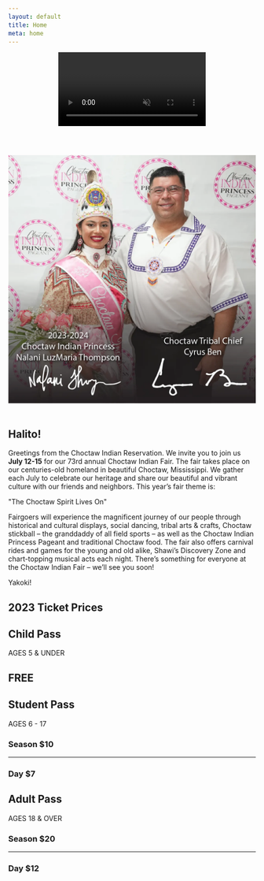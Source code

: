 ```yaml
---
layout: default
title: Home
meta: home
---
```


<header>
  <!-- This div is  intentionally blank. It creates the transparent black overlay over the video which you can modify in the CSS -->
  <div class="overlay"></div>
  <!-- The HTML5 video element that will create the background video on the header -->
  <video autoplay muted playsinline id="bgvid">
    <source src="" type="video/mp4">
  </video>

  <!-- <video playsinline="playsinline" autoplay="autoplay" muted="muted" loop="loop">
    <source src="/assets/img/CIFVideoWeb_1.mp4" type="video/mp4">
  </video> -->
  <!-- The header content -->
  <!-- <div class="container h-100 d-block d-sm-none">
    <div class="d-flex h-100 text-center align-items-center">
      <div class="w-100 text-white">
        <img src="/assets/img/logos/fairlogo.webp" alt="Choctaw Indian Fair Logo" class="img-fluid">
      </div>
    </div>
  </div> -->
</header>

<section class="diamond-bg">
  <div class="container">
    <div class="row align-items-center">
      <div class="col-xl">
        <img class="card-gold-border img-fluid" src="/assets/img/chiefprincess.webp" alt="Chief & Princess 2022"/>
      </div>
      <div class="col-xl">
        <br class="d-xl-none"/>
        <h1 class="display-1 mb-0 shadow-text">Halito!</h1>
        <p class="lead my-1 mb-3">
          Greetings from the Choctaw Indian Reservation. We invite you to join us <strong>July 12-15</strong> for our 73rd annual Choctaw Indian Fair. The fair takes place on our centuries-old homeland in beautiful Choctaw, Mississippi. We gather each July to celebrate our heritage and share our beautiful and vibrant culture with our friends and neighbors. This year’s fair theme is:
        </p>
        <p class="h3 display-3 mb-0">"The Choctaw Spirit Lives On"</p>
        <p class="lead my-1 mb-3">
          Fairgoers will experience the magnificent journey of our people through historical and cultural displays, social dancing, tribal arts &amp; crafts, Choctaw stickball – the granddaddy of all field sports – as well as the Choctaw Indian Princess Pageant and traditional Choctaw food. The fair also offers carnival rides and games for the young and old alike, Shawi’s Discovery Zone and chart-topping musical acts each night. There’s something for everyone at the Choctaw Indian Fair – we’ll see you soon!
        </p>
        <p class="h3 display-3">Yakoki!</p>
      </div>
    </div>
  </div>
</section>

<section class="diamond-bg2">
  <div class="container">
    <!--{% include countdown-timer.html title="Countdown to the next Choctaw Indian Fair" end_date="July 12, 2023 11:00:00" border="gold" %}-->
    <div class="mt-4">
      <h2 class="display-2 shadow-text">2023 Ticket Prices</h2>
      <div class="row row-cols-1 row-cols-lg-3 g-4">
        <div class="col">
          <div class="card h-100 bg-child border border-white border-3 rounded-lg">
            <div class="card-body">
              <h2 class="fw-bold shadow-text">Child Pass</h2>
              <div class="border border-white border-3 rounded-3 mx-auto p-2 m-4 h4">
                AGES 5 & UNDER
              </div>
              <h2 class="h1 fw-bold shadow-text">FREE</h2>
            </div>
          </div>
        </div>
        <div class="col">
          <div class="card h-100 bg-student border border-white border-3 rounded-lg">
            <div class="card-body">
              <h2 class="fw-bold shadow-text">Student Pass</h2>
              <div class="border border-white border-3 rounded-3 mx-auto p-2 m-4 h4">
                AGES 6 - 17
              </div>
              <h3 class="shadow-text">Season $10</h3>
              <hr class="border opacity-100 border-3 rounded-3">
              <h3 class="shadow-text">Day $7</h3>
            </div>
          </div>
        </div>
        <div class="col">
          <div class="card h-100 bg-adult border border-white border-3 rounded-lg">
            <div class="card-body">
              <h2 class="fw-bold shadow-text">Adult Pass</h2>
              <div class="border border-white border-3 rounded-3 mx-auto p-2 m-4 h4">
                AGES 18 & OVER
              </div>
              <h3 class="shadow-text">Season $20</h3>
              <hr class="border opacity-100 border-3 rounded-3">
              <h3 class="shadow-text">Day $12</h3>
            </div>
          </div>
        </div>
      </div>
    </div>
  </div>
</section>

<script lang="ts">
  let videos = [
    "../assets/vid/OpeningCeremonies.mp4",
    "../assets/vid/Princess.mp4",
    "../assets/vid/Stickball.mp4",
    "../assets/vid/Dancegrounds.mp4",
    "../assets/vid/RezRun.mp4",
    "../assets/vid/IronWarrior.mp4",
    "../assets/vid/Midway.mp4",
  ];
  let currentVideo = 0;

  function nextVideo() {
    currentVideo = (currentVideo + 1) % videos.length;
    document.getElementById("bgvid").src = videos[currentVideo];
  }
  
  // Add an event listener for the 'ended' event
  document.getElementById("bgvid").addEventListener('ended', nextVideo);
  
  // Set the initial video source
  document.getElementById("bgvid").src = videos[currentVideo];
</script>
